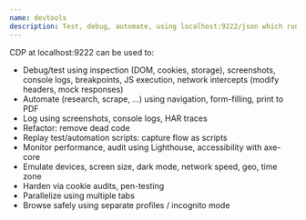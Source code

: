 ```yaml
---
name: devtools
description: Test, debug, automate, using localhost:9222/json which runs CDP (Chrome Remote Debugging)
---
```


CDP at localhost:9222 can be used to:

- Debug/test using inspection (DOM, cookies, storage), screenshots, console logs, breakpoints, JS execution, network intercepts (modify headers, mock responses)
- Automate (research, scrape, ...) using navigation, form-filling, print to PDF
- Log using screenshots, console logs, HAR traces
- Refactor: remove dead code
- Replay test/automation scripts: capture flow as scripts
- Monitor performance, audit using Lighthouse, accessibility with axe-core
- Emulate devices, screen size, dark mode, network speed, geo, time zone
- Harden via cookie audits, pen-testing
- Parallelize using multiple tabs
- Browse safely using separate profiles / incognito mode
